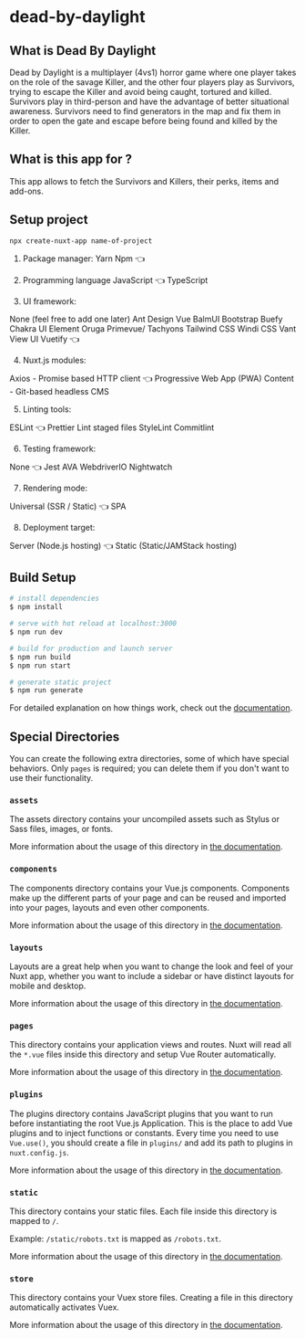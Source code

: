 # dead-by-daylight

## What is Dead By Daylight

Dead by Daylight is a multiplayer (4vs1) horror game where one player takes on the role of the savage Killer, and the other four players play as Survivors, trying to escape the Killer and avoid being caught, tortured and killed. Survivors play in third-person and have the advantage of better situational awareness. Survivors need to find generators in the map and fix them in order to open the gate and escape before being found and killed by the Killer.

## What is this app for ?

This app allows to fetch the Survivors and Killers, their perks, items and add-ons.

## Setup project

```
npx create-nuxt-app name-of-project
```

1. Package manager:
Yarn
Npm 👈

2. Programming language
JavaScript 👈
TypeScript

3. UI framework:

None (feel free to add one later)
Ant Design Vue
BalmUI
Bootstrap
Buefy
Chakra UI
Element
Oruga
Primevue/
Tachyons
Tailwind CSS
Windi CSS
Vant
View UI
Vuetify 👈

4. Nuxt.js modules:

Axios - Promise based HTTP client 👈
Progressive Web App (PWA)
Content - Git-based headless CMS

5. Linting tools:

ESLint 👈
Prettier
Lint staged files
StyleLint
Commitlint

6. Testing framework:

None 👈
Jest
AVA
WebdriverIO
Nightwatch

7. Rendering mode:

Universal (SSR / Static) 👈
SPA

8. Deployment target:

Server (Node.js hosting) 👈
Static (Static/JAMStack hosting)

## Build Setup

```bash
# install dependencies
$ npm install

# serve with hot reload at localhost:3000
$ npm run dev

# build for production and launch server
$ npm run build
$ npm run start

# generate static project
$ npm run generate
```

For detailed explanation on how things work, check out the [documentation](https://nuxtjs.org).

## Special Directories

You can create the following extra directories, some of which have special behaviors. Only `pages` is required; you can delete them if you don't want to use their functionality.

### `assets`

The assets directory contains your uncompiled assets such as Stylus or Sass files, images, or fonts.

More information about the usage of this directory in [the documentation](https://nuxtjs.org/docs/2.x/directory-structure/assets).

### `components`

The components directory contains your Vue.js components. Components make up the different parts of your page and can be reused and imported into your pages, layouts and even other components.

More information about the usage of this directory in [the documentation](https://nuxtjs.org/docs/2.x/directory-structure/components).

### `layouts`

Layouts are a great help when you want to change the look and feel of your Nuxt app, whether you want to include a sidebar or have distinct layouts for mobile and desktop.

More information about the usage of this directory in [the documentation](https://nuxtjs.org/docs/2.x/directory-structure/layouts).


### `pages`

This directory contains your application views and routes. Nuxt will read all the `*.vue` files inside this directory and setup Vue Router automatically.

More information about the usage of this directory in [the documentation](https://nuxtjs.org/docs/2.x/get-started/routing).

### `plugins`

The plugins directory contains JavaScript plugins that you want to run before instantiating the root Vue.js Application. This is the place to add Vue plugins and to inject functions or constants. Every time you need to use `Vue.use()`, you should create a file in `plugins/` and add its path to plugins in `nuxt.config.js`.

More information about the usage of this directory in [the documentation](https://nuxtjs.org/docs/2.x/directory-structure/plugins).

### `static`

This directory contains your static files. Each file inside this directory is mapped to `/`.

Example: `/static/robots.txt` is mapped as `/robots.txt`.

More information about the usage of this directory in [the documentation](https://nuxtjs.org/docs/2.x/directory-structure/static).

### `store`

This directory contains your Vuex store files. Creating a file in this directory automatically activates Vuex.

More information about the usage of this directory in [the documentation](https://nuxtjs.org/docs/2.x/directory-structure/store).
